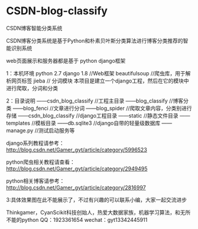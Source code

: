 # CSDN-blog-classify
CSDN博客智能分类系统

CSDN博客分类系统是基于Python和朴素贝叶斯分类算法进行博客分类推荐的智能识别系统

web页面展示和服务器都是基于 python django框架

1：本机环境
 python 2.7 
 django 1.8  //Web框架
 beautifulsoup  //爬虫库，用于解析网页标签
 jieba         // 分词模块
本项目是建立一个django工程，然后在它的模块中进行爬取，分词和分类

2：目录说明
 ——csdn_blog_classify              //工程主目录
   ——blog_classify                //博客分类
   ——blog_fenci                   //文章进行分词
   ——blog_spider                  //爬取文章内容，分类别进行存储
   ——csdn_blog_classify           //django工程目录
   ——static                       //静态文件目录
   ——templates                    //模板目录
   ——db.sqlite3                   //django自带的轻量级数据库
   ——manage.py                    //测试启动服务等

django系列教程请参考：
http://blog.csdn.net/Gamer_gyt/article/category/5996523

python爬虫相关教程请查看：
http://blog.csdn.net/Gamer_gyt/article/category/2949495

python相关博客请参考：
http://blog.csdn.net/Gamer_gyt/article/category/2816997

3:具体效果图在此不能展示了，不过有兴趣的可以联系小编，大家一起交流进步

Thinkgamer，CyanScikit科技创始人，热爱大数据家族，机器学习算法，和无所不能的python
QQ：1923361654
wechat：gyt13342445911
